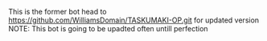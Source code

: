 This is the former bot head to https://github.com/WilliamsDomain/TASKUMAKI-OP.git for updated version
NOTE: This bot is going to be upadted often untill perfection
